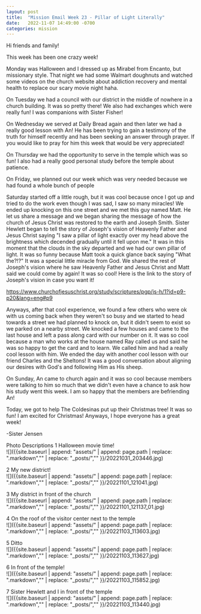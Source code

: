 ```yaml
---
layout: post
title:  "Mission Email Week 23 - Pillar of Light Literally"
date:   2022-11-07 14:49:00 -0700
categories: mission
---
```

Hi friends and family!

This week has been one crazy week!

Monday was Halloween and I dressed up as Mirabel from Encanto, but missionary style. That night we had some Walmart doughnuts and watched some videos on the church website about addiction recovery and mental health to replace our scary movie night haha.

On Tuesday we had a council with our district in the middle of nowhere in a church building. It was so pretty there! We also had exchanges which were really fun! I was companions with Sister Fisher!

On Wednesday we served at Daily Bread again and then later we had a really good lesson with An! He has been trying to gain a testimony of the truth for himself recently and has been seeking an answer through prayer. If you would like to pray for him this week that would be very appreciated! 

On Thursday we had the opportunity to serve in the temple which was so fun! I also had a really good personal study before the temple about patience.

On Friday, we planned out our week which was very needed because we had found a whole bunch of people

Saturday started off a little rough, but it was cool because once I got up and tried to do the work even though I was sad, I saw so many miracles! We ended up knocking on this one street and we met this guy named Matt. He let us share a message and we began sharing the message of how the church of Jesus Christ was restored to the earth and Joseph Smith. Sister Hewlett began to tell the story of Joseph's vision of Heavenly Father and Jesus Christ saying "I saw a pillar of light exactly over my head above the brightness which decended gradually until it fell upon me." It was in this moment that the clouds in the sky departed and we had our own pillar of light. It was so funny because Matt took a quick glance back saying "What the?!?" It was a special little miracle from God. We shared the rest of Joseph's vision where he saw Heavenly Father and Jesus Christ and Matt said we could come by again! It was so cool! Here is the link to the story of Joseph's vision in case you want it!

https://www.churchofjesuschrist.org/study/scriptures/pgp/js-h/1?id=p9-p20&lang=eng#p9

Anyways, after that cool experience, we found a few others who were ok with us coming back when they weren't so busy and we started to head towards a street we had planned to knock on, but it didn't seem to exist so we parked on a nearby street. We knocked a few houses and came to the last house and left a pass along card with our number on it. It was so cool because a man who works at the house named Ray called us and said he was so happy to get the card and to learn. We called him and had a really cool lesson with him. We ended the day with another cool lesson with our friend Charles and the Sheltons! It was a good conversation about aligning our desires with God's and following Him as His sheep.

On Sunday, An came to church again and it was so cool because members were talking to him so much that we didn't even have a chance to ask how his study went this week. I am so happy that the members are befriending An!

Today, we got to help The Coldesinas put up their Christmas tree! It was so fun! I am excited for Christmas! Anyways, I hope everyone has a great week!

-Sister Jensen

Photo Descriptions
1 Halloween movie time!  
![]({{site.baseurl | append: "assets/" | append:  page.path | replace: ".markdown","" | replace: "_posts/",""  }}/20221031_203446.jpg)

2 My new district!  
![]({{site.baseurl | append: "assets/" | append:  page.path | replace: ".markdown","" | replace: "_posts/",""  }}/20221101_121041.jpg)

3 My district in front of the church  
![]({{site.baseurl | append: "assets/" | append:  page.path | replace: ".markdown","" | replace: "_posts/",""  }}/20221101_121137_01.jpg)

4 On the roof of the visitor center next to the temple  
![]({{site.baseurl | append: "assets/" | append:  page.path | replace: ".markdown","" | replace: "_posts/",""  }}/20221103_113603.jpg)

5 Ditto   
![]({{site.baseurl | append: "assets/" | append:  page.path | replace: ".markdown","" | replace: "_posts/",""  }}/20221103_113627.jpg)

6 In front of the temple!  
![]({{site.baseurl | append: "assets/" | append:  page.path | replace: ".markdown","" | replace: "_posts/",""  }}/20221103_115852.jpg)

7 Sister Hewlett and I in front of the temple  
![]({{site.baseurl | append: "assets/" | append:  page.path | replace: ".markdown","" | replace: "_posts/",""  }}/20221103_113440.jpg)
